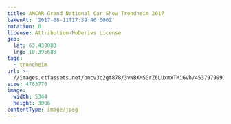 ```yaml
---
title: AMCAR Grand National Car Show Trondheim 2017
takenAt: '2017-08-11T17:39:46.000Z'
rotation: 0
license: Attribution-NoDerivs License
geo:
  lat: 63.430083
  lng: 10.395688
tags:
  - trondheim
url: >-
  //images.ctfassets.net/bncv3c2gt878/3vNBXMSGrZ6LUxmxTMiGvh/4537979997b9ba9f7e16958d8b49db37/amcar-grand-national-car-show-trondheim-2017_36508177305_o
size: 4703776
image:
  width: 5344
  height: 3006
contentType: image/jpeg
---
```


